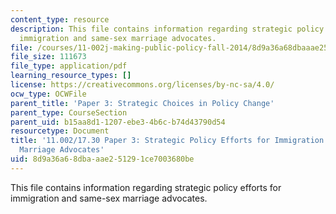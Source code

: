 ```yaml
---
content_type: resource
description: This file contains information regarding strategic policy efforts for
  immigration and same-sex marriage advocates.
file: /courses/11-002j-making-public-policy-fall-2014/8d9a36a68dbaaae251291ce7003680be_MIT11_002JF14_pa3stud2.pdf
file_size: 111673
file_type: application/pdf
learning_resource_types: []
license: https://creativecommons.org/licenses/by-nc-sa/4.0/
ocw_type: OCWFile
parent_title: 'Paper 3: Strategic Choices in Policy Change'
parent_type: CourseSection
parent_uid: b15aa8d1-1207-ebe3-4b6c-b74d43790d54
resourcetype: Document
title: '11.002/17.30 Paper 3: Strategic Policy Efforts for Immigration and Same-Sex
  Marriage Advocates'
uid: 8d9a36a6-8dba-aae2-5129-1ce7003680be
---
```

This file contains information regarding strategic policy efforts for immigration and same-sex marriage advocates.